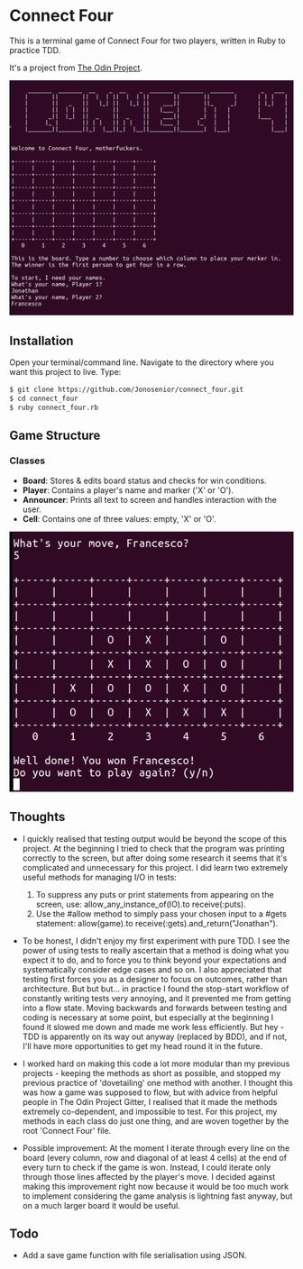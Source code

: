 # Connect Four

This is a terminal game of Connect Four for two players, written in Ruby to practice TDD.

It's a project from [The Odin Project](https://www.theodinproject.com/courses/ruby-programming/lessons/testing-your-ruby-code).

![Screenshot](images/connect_four_opening.png)

## Installation

Open your terminal/command line. Navigate to the directory where you want this project to live. Type:
```
$ git clone https://github.com/Jonosenior/connect_four.git
$ cd connect_four
$ ruby connect_four.rb
```

## Game Structure
### Classes

  * **Board**: Stores & edits board status and checks for win conditions.
  * **Player**: Contains a player's name and marker ('X' or 'O').
  * **Announcer**: Prints all text to screen and handles interaction with the user.
  * **Cell**: Contains one of three values: empty, 'X' or 'O'.

  ![Screenshot](images/connect_four_victory.png)

## Thoughts

* I quickly realised that testing output would be beyond the scope of this project. At the beginning I tried to check that the program was printing correctly to the screen, but after doing some research it seems that it's complicated and unnecessary for this project. I did learn two extremely useful methods for managing I/O in tests:
    1.  To suppress any puts or print statements from appearing on the screen, use: allow_any_instance_of(IO).to receive(:puts).
    2. Use the #allow method to simply pass your chosen input to a #gets statement: allow(game).to receive(:gets).and_return("Jonathan").

* To be honest, I didn't enjoy my first experiment with pure TDD. I see the power of using tests to really ascertain that a method is doing what you expect it to do, and to force you to think beyond your expectations and systematically consider edge cases and so on. I also appreciated that testing first forces you as a designer to focus on outcomes, rather than architecture. But but but... in practice I found the stop-start workflow of constantly writing tests very annoying, and it prevented me from getting into a flow state. Moving backwards and forwards between testing and coding is necessary at some point, but especially at the beginning I found it slowed me down and made me work less efficiently. But hey - TDD is apparently on its way out anyway (replaced by BDD), and if not, I'll have more opportunities to get my head round it in the future.

* I worked hard on making this code a lot more modular than my previous projects - keeping the methods as short as possible, and stopped my previous practice of 'dovetailing' one method with another. I thought this was how a game was supposed to flow, but with advice from helpful people in The Odin Project Gitter, I realised that it made the methods extremely co-dependent, and impossible to test. For this project, my methods in each class do just one thing, and are woven together by the root 'Connect Four' file.

* Possible improvement: At the moment I iterate through every line on the board (every column, row and diagonal of at least 4 cells) at the end of every turn to check if the game is won. Instead, I could iterate only through those lines affected by the player's move. I decided against making this improvement right now because it would be too much work to implement considering the game analysis is lightning fast anyway, but on a much larger board it would be useful.


## Todo

  * Add a save game function with file serialisation using JSON.
